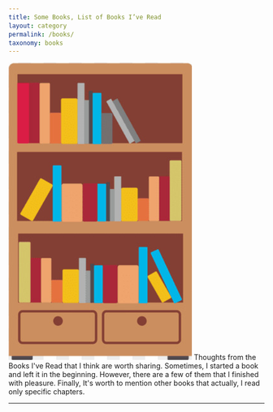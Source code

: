 ```yaml
---
title: Some Books, List of Books I’ve Read
layout: category
permalink: /books/
taxonomy: books
---
```


![bookshelf](/assets/images/bookshelf.png) 
Thoughts from the Books I've Read that I think are 
worth sharing. Sometimes, I started a book and left 
it in the beginning. However, there are a few of 
them that I finished with pleasure. Finally, It's 
worth to mention other books that actually, I read 
only specific chapters.

---
